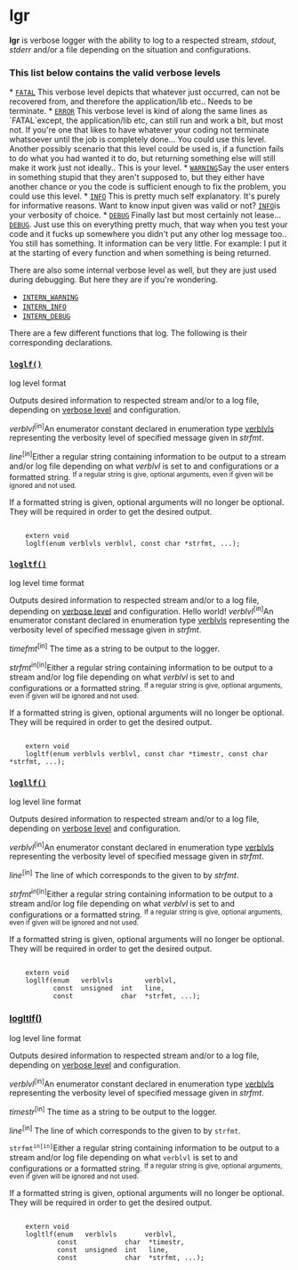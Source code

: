 <h1>lgr</h1>
<b>lgr</b> is verbose logger with the ability to log to a respected stream,
<em>stdout</em>, <em>stderr</em> and/or a file depending on the situation and
configurations.

<h3>This list below contains the valid verbose levels</h3>
* <a href=inc/lgr.h#L67><code>FATAL</code></a>  This verbose level depicts that
whatever just occurred, can not be recovered from, and therefore the
application/lib etc.. Needs to be terminate.
* <a href=inc/lgr.h#L68><code>ERROR</code></a>  This verbose level is kind of
along the same lines as `FATAL`except, the application/lib etc, can still run
and work a bit, but most not.  If you're one that likes to have whatever your
coding not terminate whatsoever until the job is completely done...  You could
use this level.  Another possibly scenario that this level could be used is, if
a function fails to do what you had wanted it to do, but returning something
else will still make it work just not ideally..  This is your level.
* <a href=inc/lgr.h#L69><code>WARNING</code></a>Say the user enters in
something stupid that they aren't supposed to, but they either have another
chance or you the code is sufficient enough to fix the problem, you could use
this level.
* <a href=inc/lgr.h#L70><code>INFO</code></a>    This is pretty much self
explanatory.  It's purely for informative reasons.  Want to know input given
was valid or not?  <a href=inc/lgr.h#L70><code>INFO</code></a>is your verbosity
of choice.
* <a href=inc/lgr.h#71><code>DEBUG</code></a>   Finally last but most
certainly not lease...  <a href=inc/lgr.h#L71><code>DEBUG</code></a>.
Just use this on everything pretty much, that way when you test your code and
it fucks up somewhere you didn't put any other log message too..  You still has
something.  It information can be very little.  For example:  I put it at the
starting of every function and when something is being returned.

There are also some internal verbose level as well, but they are just used
  during debugging.  But here they are if you're wondering.
* <a href=inc/lgr.h#L76><code>INTERN_WARNING</code></a>
* <a href=inc/lgr.h#L81><code>INTERN_INFO</code></a>
* <a href=inc/lgr.h#L86><code>INTERN_DEBUG</code></a>

There are a few different functions that log.  The following is their
corresponding declarations.

<h3><a href=inc/lgr.h#L111><code>loglf()</code></a></h3>
log level format

Outputs desired information to respected stream and/or to a log file, depending
  on <a href=inc/lgr.h#59>verbose level</a> and configuration.

<em>verblvl</em><sup>[in]</sup>An enumerator constant declared in
  enumeration type <a href=inc/lgr.h#L59>verblvls</a> representing the
  verbosity level of specified message given in <em>strfmt</em>.

<em>line</em><sup>[in]</sup>Either a regular string containing
  information to be output to a stream and/or log file depending on what
  <em>verblvl</em> is set to and configurations or a formatted string.
  <sup>If a regular string is give, optional arguments, even if given will be
  ignored and not used.</sup>

If a formatted string is given, optional arguments will no longer be optional.
  They will be required in order to get the desired output.
<pre><code class=language-c>
    extern void
    loglf(enum verblvls verblvl, const char *strfmt, ...);
</code></pre>

<h3><a href=inc/lgr.h#L136><code>logltf()</code></a></h3>
log level time format

Outputs desired information to respected stream and/or to a log file, depending
  on <a href=inc/lgr.h#L59>verbose level</a> and configuration.
Hello world!
<em>verblvl</em><sup>[in]</sup>An enumerator constant declared in
  enumeration type <a href=inc/lgr.h#L59>verblvls</a> representing the
  verbosity level of specified message given in <em>strfmt</em>.

<em>timefmt</em><sup>[in]</sup> The time as a string to be output to the
  logger.

<em>strfmt</em><sup>in[in]</sup>Either a regular string containing
  information to be output to a stream and/or log file depending on what
  <em>verblvl</em> is set to and configurations or a formatted string.
  <sup>If a regular string is give, optional arguments, even if given will be
  ignored and not used.</sup>

If a formatted string is given, optional arguments will no longer be optional.
  They will be required in order to get the desired output.
<pre><code class=language-c>
    extern void
    logltf(enum verblvls verblvl, const char *timestr, const char *strfmt, ...);
</code></pre>

<h3><a href=inc/lgr.h#L162><code>logllf()</code></a></h3>
log level line format

Outputs desired information to respected stream and/or to a log file, depending
  on <a href=inc/lgr.h#L59>verbose level</a> and configuration.

<em>verblvl</em><sup>[in]</sup>An enumerator constant declared in
  enumeration type <a href=inc/lgr.h#L59>verblvls</a> representing the
  verbosity level of specified message given in <em>strfmt</em>.

<em>line</em><sup>[in]</sup>   The line of which corresponds to the given
to by <em>strfmt</em>.

<em>strfmt</em><sup>in[in]</sup>Either a regular string containing
  information to be output to a stream and/or log file depending on what
  <em>verblvl</em> is set to and configurations or a formatted string.
  <sup>If a regular string is give, optional arguments, even if given will be
  ignored and not used.</sup>

If a formatted string is given, optional arguments will no longer be optional.
  They will be required in order to get the desired output.
<pre><code class=language-c>
    extern void
    logllf(enum   verblvls        verblvl,
           const  unsigned  int   line,
           const            char  *strfmt, ...);
</code></pre>

<h3><a href=inc/lgr.h#L191>logltlf()</a></h3>
log level line format

Outputs desired information to respected stream and/or to a log file, depending
  on <a href=inc/lgr.h#L59>verbose level</a> and configuration.

<em>verblvl</em><sup>[in]</sup>An enumerator constant declared in
  enumeration type <a href=inc/lgr.h#L59>verblvls</a> representing the
  verbosity level of specified message given in <em>strfmt</em>.

<em>timestr</em><sup>[in]</sup> The time as a string to be output to the
  logger.

<em>line</em><sup>[in]</sup>   The line of which corresponds to the given
  to by <code>strfmt</code>.

<code>strfmt<sup>in[in]</sup></code>Either a regular string containing
  information to be output to a stream and/or log file depending on what
  <code>verblvl</code> is set to and configurations or a formatted string.
  <sup>If a regular string is give, optional arguments, even if given will be
  ignored and not used.</sup>

If a formatted string is given, optional arguments will no longer be optional.
  They will be required in order to get the desired output.
<pre><code class=language-c>
    extern void
    logltlf(enum   verblvls       verblvl,
            const            char  *timestr,
            const  unsigned  int   line,
            const            char  *strfmt, ...);
</code></pre>
